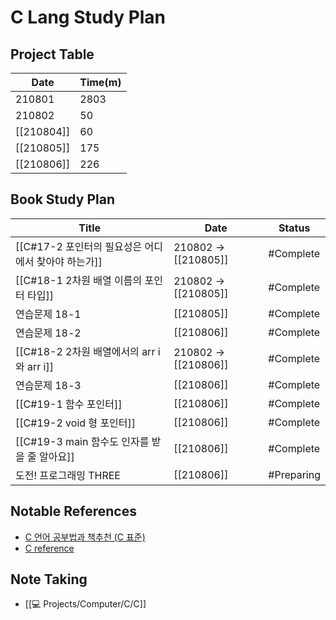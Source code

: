 # C Lang Study Plan 

## Project Table
| Date       | Time(m) |
| ---------- | ------- |
| 210801     | 2803    |
| 210802     | 50      |
| [[210804]] | 60      |
| [[210805]] | 175     |
| [[210806]] | 226     | 


## Book Study Plan
| Title                                               | Date                  | Status     |
| --------------------------------------------------- | --------------------- | ---------- |
| [[C#17-2 포인터의 필요성은 어디에서 찾아야 하는가]] | 210802 -> [[210805]] | #Complete  |
| [[C#18-1 2차원 배열 이름의 포인터 타입]]            | 210802 -> [[210805]] | #Complete  |
| 연습문제 18-1                                       | [[210805]]           | #Complete  |
| 연습문제 18-2                                       | [[210806]]           | #Complete  |
| [[C#18-2 2차원 배열에서의 arr i 와 arr i]]          | 210802 -> [[210806]] | #Complete    |
| 연습문제 18-3                                       | [[210806]]           | #Complete            |
| [[C#19-1 함수 포인터]]                                  | [[210806]]           | #Complete  |
| [[C#19-2 void 형 포인터]]                               | [[210806]]           | #Complete  |
| [[C#19-3 main 함수도 인자를 받을 줄 알아요]]            | [[210806]]           | #Complete  |
| 도전! 프로그래밍 THREE                              | [[210806]]           | #Preparing |


## Notable References
- [C 언어 공부법과 책추천 (C 표준)](https://sunyzero.tistory.com/m/225)
- [C reference](https://en.cppreference.com/w/c)

## Note Taking
- [[💻 Projects/Computer/C/C]]